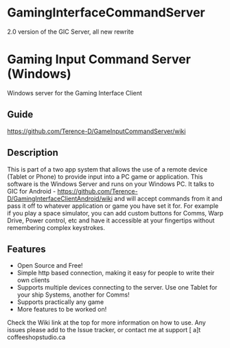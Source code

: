 # GamingInterfaceCommandServer
2.0 version of the GIC Server, all new rewrite

# Gaming Input Command Server (Windows)
Windows server for the Gaming Interface Client

## Guide
 https://github.com/Terence-D/GameInputCommandServer/wiki

## Description
This is part of a  two app system that allows the use of a remote device (Tablet or Phone) to provide input into a PC game or application.  This software is the Windows Server and runs on your Windows PC.  It talks to GIC for Android - https://github.com/Terence-D/GamingInterfaceClientAndroid/wiki and will accept commands from it and pass it off to whatever application or game you have set it for.  For example if you play a space simulator, you can add custom buttons for Comms, Warp Drive, Power control, etc and have it accessible at your fingertips without remembering complex keystrokes.

## Features
* Open Source and Free!
* Simple http based connection, making it easy for people to write their own clients
* Supports multiple devices connecting to the server.  Use one Tablet for your ship Systems, another for Comms!
* Supports practically any game
* More features to be worked on!

Check the Wiki link at the top for more information on how to use.  Any issues please add to the Issue tracker, or contact me at support [ a]t coffeeshopstudio.ca


